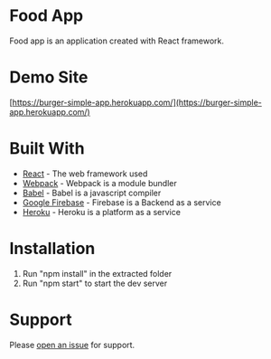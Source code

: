 # Food App

Food app is an application created with React framework.

# Demo Site

[https://burger-simple-app.herokuapp.com/](https://burger-simple-app.herokuapp.com/)

# Built With

* [React](https://reactjs.org/) - The web framework used
* [Webpack](https://webpack.js.org/) - Webpack is a module bundler
* [Babel](https://babeljs.io/) - Babel is a javascript compiler 
* [Google Firebase](https://firebase.google.com/) - Firebase is a Backend as a service
* [Heroku](https://www.heroku.com/) - Heroku is a platform as a service

# Installation

1) Run "npm install" in the extracted folder
2) Run "npm start" to start the dev server

# Support

Please [open an issue](https://github.com/NikosDev/food-app/issues/new) for support.

